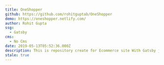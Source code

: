 ```yaml
---
title: OneShopper
github: https://github.com/rohitguptab/OneShopper
demo: https://oneshopper.netlify.com/
author: Rohit Gupta
ssg:
  - Gatsby
cms:
  - No Cms
date: 2019-05-13T05:52:36.000Z
description: This is repository create for Ecommerce site With Gatsby js
stale: true
---
```

